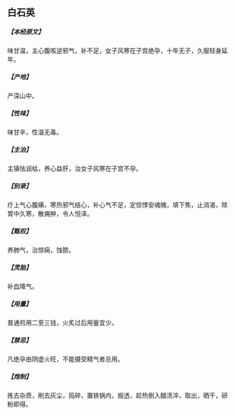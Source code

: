 ## 白石英

##### 【本经原文】
味甘温，主心腹咳逆邪气，补不足，女子风寒在子宫绝孕，十年无子，久服轻身延年。
##### 【产地】
产深山中。
##### 【性味】
味甘辛，性温无毒。
##### 【主治】
主镇怯润枯，养心益肝，治女子风寒在子宫不孕。
##### 【别录】
疗上气心腹痛，寒热邪气结心，补心气不足，定惊悸安魂魄，填下焦，止消渴，除胃中久寒，散痈肿，令人悦泽。
##### 【甄权】
养肺气，治惊痫，蚀脓。
##### 【灵胎】
补血降气。
##### 【用量】
普通煎用二至三钱，火炙过后用量宜少。
##### 【禁忌】
凡绝孕由阴虚火旺，不能摄受精气者忌用。
##### 【炮制】
拣去杂质，刷去灰尘，捣碎，置铁锅内，煅透，趁热倒入醋渍淬，取出，晒干，研粉即得。